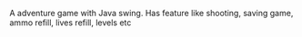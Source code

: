 
A adventure game with Java swing. Has feature like shooting, saving game, ammo refill, lives refill, levels etc
